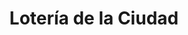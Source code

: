 ---
title: "Lotería de la Ciudad"
url: /ciudad-autonoma-de-buenos-aires/loteria-de-la-ciudad-montevideo/
shop: lotería
---
